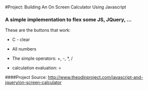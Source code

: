 #Project: Building An On Screen Calculator Using Javascript

### A simple implementation to flex some JS, JQuery, ...

These are the buttons that work:

- C - clear

- All numbers

- The simple operators: +, -, *, /

- calculation evaluation: =






####Project Source: http://www.theodinproject.com/javascript-and-jquery/on-screen-calculator

